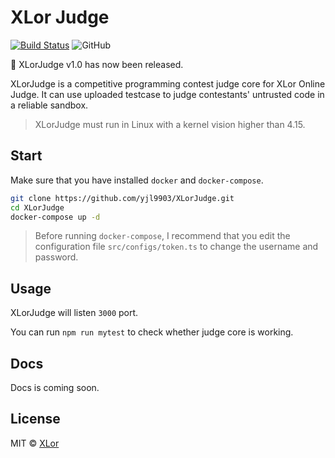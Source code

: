 # XLor Judge

[![Build Status](https://travis-ci.com/yjl9903/XLorJudge.svg?token=yA9RS9wdcppy1BXxiyCQ&branch=master)](https://travis-ci.com/yjl9903/XLorJudge) ![GitHub](https://img.shields.io/github/license/yjl9903/XLorJudge)

:tada: XLorJudge v1.0 has now been released.

XLorJudge is a competitive programming contest judge core for XLor Online Judge. It can use uploaded testcase to judge contestants' untrusted code in a reliable sandbox.

> XLorJudge must run in Linux with a kernel vision higher than 4.15.

## Start

Make sure that you have installed `docker` and `docker-compose`.

```bash
git clone https://github.com/yjl9903/XLorJudge.git
cd XLorJudge
docker-compose up -d
```

> Before running `docker-compose`, I recommend that you edit the configuration file `src/configs/token.ts` to change the username and password.

## Usage

XLorJudge will listen `3000` port.

You can run `npm run mytest` to check whether judge core is working.

## Docs

Docs is coming soon.

## License

MIT © [XLor](https://xlor.cn)
